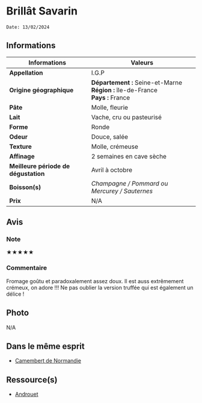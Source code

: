 # Brillât Savarin
```
Date: 13/02/2024
```
## Informations

| Informations | Valeurs |
| ---- | ---- |
| **Appellation** | I.G.P |
| **Origine géographique** | **Département :** Seine-et-Marne<br>**Région :** île-de-France<br>**Pays :** France  |
| **Pâte** | Molle, fleurie |
| **Lait** | Vache, cru ou pasteurisé |
| **Forme** | Ronde |
| **Odeur** | Douce, salée |
| **Texture** | Molle, crémeuse |
| **Affinage** | 2 semaines en cave sèche |
| **Meilleure période de dégustation** | Avril à octobre  |
| **Boisson(s)** | *Champagne / Pommard ou Mercurey / Sauternes* |
| **Prix** | N/A |

## Avis
### Note
★★★★★
### Commentaire
Fromage goûtu et paradoxalement assez doux. Il est auss extrêmement crémeux, on adore !!! Ne pas oublier la version truffée qui est également un délice !

## Photo
N/A

## Dans le même esprit
* [Camembert de Normandie](./Camembert%20de%20Normandie.md)

## Ressource(s)
* [Androuet](http://androuet.com/Brillat-Savarin-111.html)